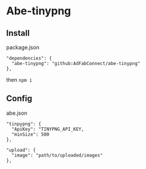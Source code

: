 # Abe-tinypng

## Install

package.json
```
"dependencies": {
  "abe-tinypng": "github:AdFabConnect/abe-tinypng"
},
```

then `npm i`

## Config

abe.json
```
"tinpypng": {
  "ApiKey": "TINYPNG_API_KEY,
  "minSize": 500
},

"upload": {
  "image": "path/to/uploaded/images"
},
```
